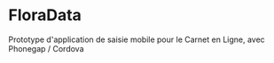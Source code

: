 # FloraData

Prototype d'application de saisie mobile pour le Carnet en Ligne, avec Phonegap / Cordova
